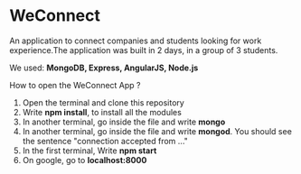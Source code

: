 # WeConnect
An application to connect companies and students looking for work experience.The application was built in 2 days, in a group of 3 students.

We used: **MongoDB, Express, AngularJS, Node.js**

How to open the WeConnect App ?

1) Open the terminal and clone this repository
2) Write **npm install**, to install all the modules
3) In another terminal, go inside the file and write **mongo**
4) In another terminal, go inside the file and write **mongod**. You should see the sentence "connection accepted from ..."
3) In the first terminal, Write **npm start**
4) On google, go to **localhost:8000**
